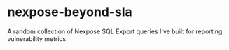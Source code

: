 # nexpose-beyond-sla
A random collection of Nexpose SQL Export queries I've built for reporting vulnerability metrics.
